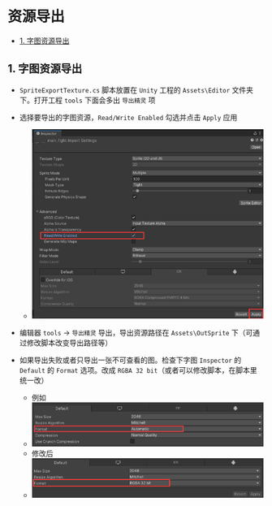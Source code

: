 # 资源导出
  - [1. 字图资源导出](#1-字图资源导出)

## 1. 字图资源导出

- `SpriteExportTexture.cs` 脚本放置在 `Unity` 工程的 `Assets\Editor` 文件夹下。打开工程 `tools` 下面会多出 `导出精灵` 项

- 选择要导出的字图资源，`Read/Write Enabled` 勾选并点击 `Apply` 应用
  - ![图解](../img/resExport/1.png)

- 编辑器 `tools` -> `导出精灵` 导出，导出资源路径在 `Assets\OutSprite` 下（可通过修改脚本改变导出路径等）

- 如果导出失败或者只导出一张不可查看的图。检查下字图 `Inspector` 的 `Default` 的 `Format` 选项。改成 `RGBA 32 bit`（或者可以修改脚本，在脚本里统一改）
  - 例如
  - ![图解](../img/resExport/2.png)
  - 修改后
  - ![图解](../img/resExport/3.png)